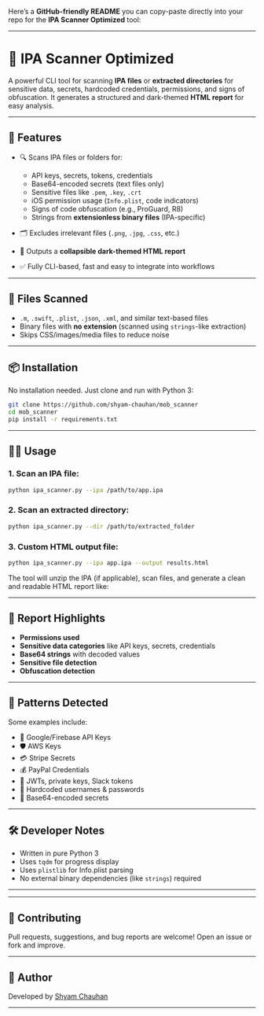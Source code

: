 Here’s a **GitHub-friendly README** you can copy-paste directly into your repo for the **IPA Scanner Optimized** tool:

---

# 📱 IPA Scanner Optimized

A powerful CLI tool for scanning **IPA files** or **extracted directories** for sensitive data, secrets, hardcoded credentials, permissions, and signs of obfuscation. It generates a structured and dark-themed **HTML report** for easy analysis.

---

## 🚀 Features

* 🔍 Scans IPA files or folders for:

  * API keys, secrets, tokens, credentials
  * Base64-encoded secrets (text files only)
  * Sensitive files like `.pem`, `.key`, `.crt`
  * iOS permission usage (`Info.plist`, code indicators)
  * Signs of code obfuscation (e.g., ProGuard, R8)
  * Strings from **extensionless binary files** (IPA-specific)
* 🗂 Excludes irrelevant files (`.png`, `.jpg`, `.css`, etc.)
* 📄 Outputs a **collapsible dark-themed HTML report**
* ✅ Fully CLI-based, fast and easy to integrate into workflows

---

## 📂 Files Scanned

* `.m`, `.swift`, `.plist`, `.json`, `.xml`, and similar text-based files
* Binary files with **no extension** (scanned using `strings`-like extraction)
* Skips CSS/images/media files to reduce noise

---

## 📦 Installation

No installation needed. Just clone and run with Python 3:

```bash
git clone https://github.com/shyam-chauhan/mob_scanner
cd mob_scanner
pip install -r requirements.txt
```

---

## 🧑‍💻 Usage

### 1. Scan an IPA file:

```bash
python ipa_scanner.py --ipa /path/to/app.ipa
```

### 2. Scan an extracted directory:

```bash
python ipa_scanner.py --dir /path/to/extracted_folder
```

### 3. Custom HTML output file:

```bash
python ipa_scanner.py --ipa app.ipa --output results.html
```

The tool will unzip the IPA (if applicable), scan files, and generate a clean and readable HTML report like:


---

## 📌 Report Highlights

* **Permissions used**
* **Sensitive data categories** like API keys, secrets, credentials
* **Base64 strings** with decoded values
* **Sensitive file detection**
* **Obfuscation detection**

---

## 🔐 Patterns Detected

Some examples include:

* 🔑 Google/Firebase API Keys
* 🛡️ AWS Keys
* 💳 Stripe Secrets
* 💰 PayPal Credentials
* 🔐 JWTs, private keys, Slack tokens
* 👤 Hardcoded usernames & passwords
* 🧬 Base64-encoded secrets

---

## 🛠 Developer Notes

* Written in pure Python 3
* Uses `tqdm` for progress display
* Uses `plistlib` for Info.plist parsing
* No external binary dependencies (like `strings`) required

---


---

## 🙌 Contributing

Pull requests, suggestions, and bug reports are welcome! Open an issue or fork and improve.

---

## 👤 Author

Developed by [Shyam Chauhan](https://github.com/shyam-chauhan)

---

